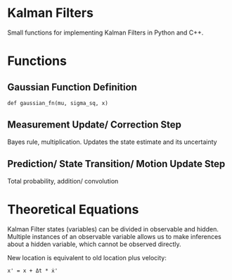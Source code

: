 # Kalman Filters

Small functions for implementing Kalman Filters in Python and C++.


# Functions

## Gaussian Function Definition

    def gaussian_fn(mu, sigma_sq, x)

## Measurement Update/ Correction Step
Bayes rule, multiplication. Updates the state estimate and its uncertainty

## Prediction/ State Transition/ Motion Update Step
Total probability, addition/ convolution

# Theoretical Equations

Kalman Filter states (variables) can be divided in observable and hidden. Multiple instances of an observable variable allows us to make inferences about a hidden variable, which cannot be observed directly.

New location is equivalent to old location plus velocity: 

    x' = x + Δt * ẋ'
